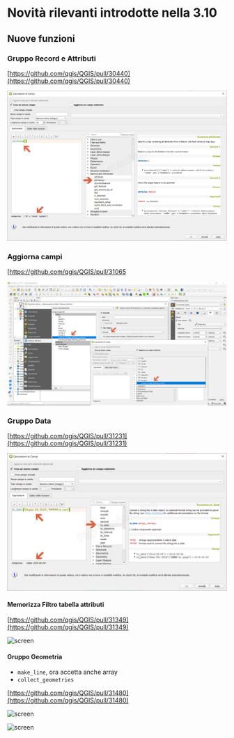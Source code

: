 # Novità rilevanti introdotte nella 3.10

## Nuove funzioni

### Gruppo Record e Attributi

[https://github.com/qgis/QGIS/pull/30440](https://github.com/qgis/QGIS/pull/30440)

![screen](/img/novita_310/img_01.png)

### Aggiorna campi

[https://github.com/qgis/QGIS/pull/31065

![screen](/img/novita_310/img_02.png)

### Gruppo Data

[https://github.com/qgis/QGIS/pull/31231](https://github.com/qgis/QGIS/pull/31231)

![screen](/img/novita_310/img_03.png)

#### Memorizza Filtro tabella attributi

[https://github.com/qgis/QGIS/pull/31349](https://github.com/qgis/QGIS/pull/31349)

![screen](https://user-images.githubusercontent.com/28384354/63512424-1aa32d80-c4e4-11e9-96f8-505d9544db8e.gif)

#### Gruppo Geometria

- `make_line`, ora accetta anche array
- `collect_geometries`

[https://github.com/qgis/QGIS/pull/31480](https://github.com/qgis/QGIS/pull/31480)

![screen](https://user-images.githubusercontent.com/1829991/63907376-85adb080-ca5e-11e9-8879-b5f72b5dc4ff.png)

![screen](https://user-images.githubusercontent.com/1829991/63907352-6ca4ff80-ca5e-11e9-9b18-82a1618e1eba.png)
